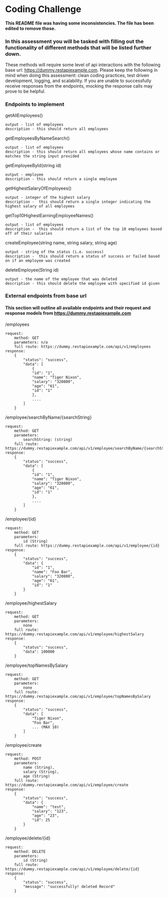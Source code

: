 # Coding Challenge

**This README file was having some inconsistencies. The file has been edited to remove those.**

### In this assessment you will be tasked with filling out the functionality of different methods that will be listed further down.
These methods will require some level of api interactions with the following base url: https://dummy.restapiexample.com.
Please keep the following in mind when doing this assessment: clean coding practices, test driven development, logging, and scalability.
If you are unable to successfully receive responses from the endpoints, mocking the response calls may prove to be helpful.

### Endpoints to implement

getAllEmployees()

    output - list of employees
    description - this should return all employees

getEmployeesByNameSearch()

    output - list of employees
    description - this should return all employees whose name contains or matches the string input provided

getEmployeeById(string id)

    output - employee
    description - this should return a single employee

getHighestSalaryOfEmployees()

    output - integer of the highest salary
    description -  this should return a single integer indicating the highest salary of all employees

getTop10HighestEarningEmployeeNames()

    output - list of employees
    description -  this should return a list of the top 10 employees based off of their salaries

createEmployee(string name, string salary, string age)

    output - string of the status (i.e. success)
    description -  this should return a status of success or failed based on if an employee was created

deleteEmployee(String id)

    output - the name of the employee that was deleted
    description - this should delete the employee with specified id given

### External endpoints from base url
#### This section will outline all available endpoints and their request and response models from https://dummy.restapiexample.com

/employees

    request:
        method: GET
        parameters: n/a
        full route: https://dummy.restapiexample.com/api/v1/employees
    response:
        {
            "status": "success",
            "data": [
                {
                "id": "1",
                "name": "Tiger Nixon",
                "salary": "320800",
                "age": "61",
                "id": "1"
                },
                ....
            ]
        }

/employee/searchByName/{searchString}

    request:
        method: GET
        parameters:
            searchString: (string)
        full route: https://dummy.restapiexample.com/api/v1/employee/searchByName/{searchString}
    response:
        {
            "status": "success",
            "data": [
                {
                "id": "1",
                "name": "Tiger Nixon",
                "salary": "320800",
                "age": "61",
                "id": "1"
                },
                ....
            ]
        }

/employee/{id}

    request:
        method: GET
        parameters: 
            id (String)
        full route: https://dummy.restapiexample.com/api/v1/employee/{id}
    response: 
        {
            "status": "success",
            "data": {
                "id": "1",
                "name": "Foo Bar",
                "salary": "320800",
                "age": "61",
                "id": "1"
            }
        }

/employee/highestSalary

    request:
        method: GET
        parameters:
            none 
        full route: https://dummy.restapiexample.com/api/v1/employee/highestSalary
    response:
        {
            "status": "success",
            "data": 100000
        }

/employee/topNamesBySalary

    request:
        method: GET
        parameters:
            none 
        full route: https://dummy.restapiexample.com/api/v1/employee/topNamesBySalary
    response:
        {
            "status": "success",
            "data": [
                "Tiger Nixon",
                "Foo Bar",
                ... (MAX 10)
            ]
        }

/employee/create

    request:
        method: POST
        parameters: 
            name (String),
            salary (String),
            age (String)
        full route: https://dummy.restapiexample.com/api/v1/employee/create
    response:
        {
            "status": "success",
            "data": {
                "name": "test",
                "salary": "123",
                "age": "23",
                "id": 25
            }
        }

/employee/delete/{id}

    request:
        method: DELETE
        parameters:
            id (String)
        full route: https://dummy.restapiexample.com/api/v1/employee/delete/{id}
    response:
        {
            "status": "success",
            "message": "successfully! deleted Record"
        }
